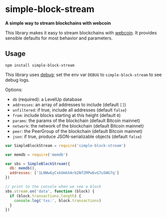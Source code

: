 # simple-block-stream

**A simple way to stream blockchains with webcoin**

This library makes it easy to stream blockchains with [webcoin](https://github.com/mappum/webcoin). It provides sensible defaults for most behavior and parameters.

## Usage

`npm install simple-block-stream`

This library uses [debug](https://github.com/visionmedia/debug); set the env var `DEBUG` to `simple-block-stream` to see debug logs.

Options:

- `db` (required): a LevelUp database
- `addresses`: an array of addresses to include (default `[]`)
- `unfiltered`: if true, include all addresses (default `false`)
- `from`: include blocks starting at this height (default `0`)
- `params`: the params of the blockchain (default Bitcoin mainnet)
- `network`: the network of the blockchain (default Bitcoin mainnet)
- `peer`: the PeerGroup of the blockchain (default Bitcoin mainnet)
- `json`: if true, produce JSON-serializable objects (default `false`)

```js
var SimpleBlockStream = require('simple-block-stream')

var memdb = require('memdb')

var sbs = SimpleBlockStream({
  db: memdb(),
  addresses: ['1LNWw6yCxkUmkhArb2Nf2MPw6vG7u5WG7q']
})

// print to the console when we see a block
sbs.stream.on('data', function (block) {
  if (block.transactions.length) {
    console.log('txs:', block.transactions)
  }
})
```
